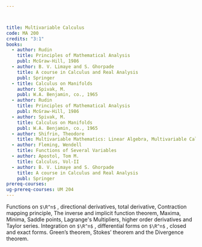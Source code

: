```yaml
---



title: Multivariable Calculus
code: MA 200
credits: "3:1"
books:
  - author: Rudin
    title: Principles of Mathematical Analysis
    publ: McGraw-Hill, 1986
  - author: B. V. Limaye and S. Ghorpade
    title: A course in Calculus and Real Analysis
    publ: Springer
  - title: Calculus on Manifolds
    author: Spivak, M.
    publ: W.A. Benjamin, co., 1965
  - author: Rudin
    title: Principles of Mathematical Analysis
    publ: McGraw-Hill, 1986  
  - author: Spivak, M.
    title: Calculus on Manifolds
    publ: W.A. Benjamin, co., 1965  
  - author: Shifrin, Theodore
    title: Multivariable Mathematics: Linear Algebra, Multivariable Calculus and Manifolds
  - author: Fleming, Wendell
    title: Functions of Several Variables 
  - author: Apostol, Tom M.
    title: Calculus, Vol-II
  - author: B. V. Limaye and S. Ghorpade
    title: A course in Calculus and Real Analysis
    publ: Springer  
prereq-courses: 
ug-prereq-courses: UM 204
---
```





Functions on `$\R^n$` , directional derivatives,  total derivative, Contraction mapping principle, The inverse and implicit function theorem, Maxima, Minima, Saddle points, Lagrange's Multipliers, higher order derivatives and Taylor series. 
Integration on `$\R^n$` , differential forms on  `$\R^n$` , closed and exact forms. Green’s theorem, Stokes’ theorem and the Divergence theorem.

